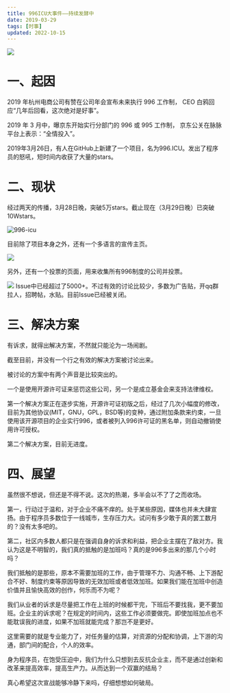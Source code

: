 ```yaml
---
title: 996ICU大事件——持续发酵中
date: 2019-03-29
tags: [时事]
updated: 2022-10-15
---
```


![](https://grass.show/blog-pic/640.png)


# 一、起因

2019 年杭州电商公司有赞在公司年会宣布未来执行 996 工作制， CEO 白鸦回应“几年后回看，这次绝对是好事”。

2019 年 3 月中，曝京东开始实行分部门的 996 或 995 工作制， 京东公关在脉脉平台上表示：“全情投入”。

2019年3月26日，有人在GitHub上新建了一个项目，名为996.ICU。发出了程序员的怒吼，短时间内收获了大量的stars。


# 二、现状

经过两天的传播，3月28日晚，突破5万stars。截止现在（3月29日晚）已突破10Wstars。

![996-icu](https://grass.show/blog-pic/640.jpg)



目前除了项目本身之外，还有一个多语言的宣传主页。

![](https://grass.show/blog-pic/640-1.jpg)

另外，还有一个投票的页面，用来收集所有996制度的公司并投票。

![](https://grass.show/blog-pic/640-2.jpg)
Issue中已经超过了5000+。不过有效的讨论比较少，多数为广告贴，开qq群拉人，招聘帖，水贴。目前Issue已经被关闭。


# 三、解决方案

有诉求，就得出解决方案，不然就只能沦为一场闹剧。

截至目前，并没有一个行之有效的解决方案被讨论出来。

被讨论的方案中有两个声音是比较突出的。

一个是使用开源许可证来惩罚这些公司，另一个是成立基金会来支持法律维权。

第一个解决方案正在逐步实施，开源许可证初版之后，经过了几次小幅度的修改，目前为其他协议(MIT，GNU，GPL，BSD等)的变种，通过附加条款来约束，一旦使用该开源项目的企业实行996，或者被列入996许可证的黑名单，则自动撤销使用许可授权。

第二个解决方案，目前无进度。


# 四、展望

虽然很不想说，但还是不得不说。这次的热潮，多半会以不了了之而收场。

第一，行动过于温和，对于企业不痛不痒的。处于某些原因，媒体也并未大肆宣扬。由于程序员多数位于一线城市，生存压力大。试问有多少敢于真的罢工数月的？没有太多吧的。

第二，社区内多数人都只是在强调自身的诉求和利益，把企业主摆在了敌对方。我认为这是不明智的，我们真的抵触的是加班吗？真的是996多出来的那几个小时吗？

我们抵触的是那些，原本不需要加班的工作，由于管理不力、沟通不畅、上下游配合不好、制度约束等原因导致的无效加班或者低效加班。如果我们能在加班中创造价值并且愉快高效的创作，何乐而不为呢？

我们从业者的诉求是尽量把工作在上班的时候都干完，下班后不要找我，更不要加班。企业主的诉求呢？在规定的时间内，这些工作必须要做完。即使加班加点也不能耽误我的进度，如果不加班就能完成？那岂不是更好。

这里需要的就是专业能力了，对任务量的估算，对资源的分配和协调，上下游的沟通，部门间的配合，个人的效率。

身为程序员，在饱受压迫中，我们为什么只想到去反抗企业主，而不是通过创新和改革来提高效率，提高生产力。从而达到一个双赢的结局？

真心希望这次宣战能够冷静下来吗，仔细想想如何破局。